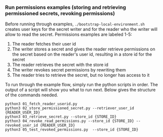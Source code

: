 ### Run permissions examples (storing and retrieving permissioned secrets, revoking permissions)

Before running through examples, `./bootstrap-local-environment.sh` creates user keys for the secret writer and for the reader who the writer will allow to read the secret. Permissions examples are labeled 1-5:

1. The reader fetches their user id
2. The writer stores a secret and gives the reader retrieve permissions on the secret based on the reader's user id, resulting in a store id for the secret
3. The reader retrieves the secret with the store id
4. The writer revokes secret permissions by rewriting them
5. The reader tries to retrieve the secret, but no longer has access to it

To run through the example flow, simply run the python scripts in order. The output of a script will show you what to run next. Below gives the structure of the commands needed.

```shell
python3 01_fetch_reader_userid.py
python3 02_store_permissioned_secret.py --retriever_user_id {READER_USER_ID}
python3 03_retrieve_secret.py --store_id {STORE_ID}
python3 04_revoke_read_permissions.py --store_id {STORE_ID} --revoked_user_id {READER_USER_ID}
python3 05_test_revoked_permissions.py  --store_id {STORE_ID}
```
